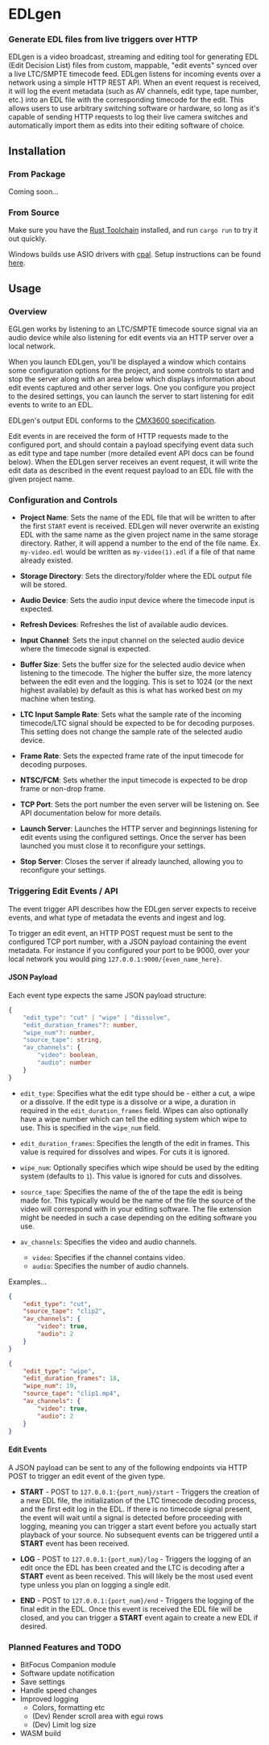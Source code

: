 # EDLgen #

### Generate EDL files from live triggers over HTTP ###  

EDLgen is a video broadcast, streaming and editing tool for generating EDL (Edit Decision List) files from custom, mappable, "edit events" synced over a live LTC/SMPTE timecode feed. EDLgen listens for incoming events over a network using a simple HTTP REST API. When an event request is received, it will log the event metadata (such as AV channels, edit type, tape number, etc.) into an EDL file with the corresponding timecode for the edit. This allows users to use arbitrary switching software or hardware, so long as it's capable of sending HTTP requests to log their live camera switches and automatically import them as edits into their editing software of choice.

## Installation ##

### From Package ###

Coming soon...

### From Source ###

Make sure you have the [Rust Toolchain](https://www.rust-lang.org/tools/install) installed, and run `cargo run` to try it out quickly.

Windows builds use ASIO drivers with [cpal](https://github.com/RustAudio/cpal). Setup instructions can be found [here](https://github.com/RustAudio/cpal?tab=readme-ov-file#asio-on-windows).

## Usage ##

### Overview ###

EGLgen works by listening to an LTC/SMPTE timecode source signal via an audio device while also listening for edit events via an HTTP server over a local network. 

When you launch EDLgen, you'll be displayed a window which contains some configuration options for the project, and some controls to start and stop the server along with an area below which displays information about edit events captured and other server logs. One you configure you project to the desired settings, you can launch the server to start listening for edit events to write to an EDL.

EDLgen's output EDL conforms to the [CMX3600 specification](https://www.edlmax.com/EdlMaxHelp/Edl/maxguide.html). 

Edit events in are received the form of HTTP requests made to the configured port, and should contain a payload specifying event data such as edit type and tape number (more detailed event API docs can be found below). When the EDLgen server receives an event request, it will write the edit data as described in the event request payload to an EDL file with the given project name.


### Configuration and Controls ###

- **Project Name**: Sets the name of the EDL file that will be written to after the first `START` event is received. EDLgen will never overwrite an existing EDL with the same name as the given project name in the same storage directory. Rather, it will append a number to the end of the file name. Ex. `my-video.edl` would be written as `my-video(1).edl` if a file of that name already existed.

- **Storage Directory**: Sets the directory/folder where the EDL output file will be stored.

- **Audio Device**: Sets the audio input device where the timecode input is expected. 

- **Refresh Devices**: Refreshes the list of available audio devices.

- **Input Channel**: Sets the input channel on the selected audio device where the timecode signal is expected.

- **Buffer Size**: Sets the buffer size for the selected audio device when listening to the timecode. The higher the buffer size, the more latency between the edit even and the logging. This is set to 1024 (or the next highest available) by default as this is what has worked best on my machine when testing.

- **LTC Input Sample Rate**: Sets what the sample rate of the incoming timecode/LTC signal should be expected to be for decoding purposes. This setting does not change the sample rate of the selected audio device.

- **Frame Rate**: Sets the expected frame rate of the input timecode for decoding purposes.

- **NTSC/FCM**: Sets whether the input timecode is expected to be drop frame or non-drop frame.

- **TCP Port**: Sets the port number the even server will be listening on. See API documentation below for more details.

- **Launch Server**: Launches the HTTP server and beginnings listening for edit events using the configured settings. Once the server has been launched you must close it to reconfigure your settings.

- **Stop Server**: Closes the server if already launched, allowing you to reconfigure your settings. 

### Triggering Edit Events / API ###

The event trigger API describes how the EDLgen server expects to receive events, and what type of metadata the events and ingest and log. 

To trigger an edit event, an HTTP POST request must be sent to the configured TCP port number, with a JSON payload containing the event metadata. For instance if you configured your port to be 9000, over your local network you would ping `127.0.0.1:9000/{even_name_here}`.

#### JSON Payload ####
Each event type expects the same JSON payload structure:

```typescript
{
    "edit_type": "cut" | "wipe" | "dissolve",
    "edit_duration_frames"?: number, 
    "wipe_num"?: number,
    "source_tape": string,   
    "av_channels": {     
        "video": boolean,     
        "audio": number   
    } 
}
```
- `edit_type`: Specifies what the edit type should be - either a cut, a wipe or a dissolve. If the edit type is a dissolve or a wipe, a duration in required in the `edit_duration_frames` field. Wipes can also optionally have a wipe number which can tell the editing system which wipe to use. This is specified in the `wipe_num` field.

- `edit_duration_frames`: Specifies the length of the edit in frames. This value is required for dissolves and wipes. For cuts it is ignored.

- `wipe_num`: Optionally specifies which wipe should be used by the editing system (defaults to `1`). This value is ignored for cuts and dissolves.

- `source_tape`: Specifies the name of the of the tape the edit is being made for. This typically would be the name of the file the source of the video will correspond with in your editing software. The file extension might be needed in such a case depending on the editing software you use.

- `av_channels`: Specifies the video and audio channels.
    - `video`: Specifies if the channel contains video.
    - `audio`: Specifies the number of audio channels.


Examples...
```json
{   
    "edit_type": "cut",   
    "source_tape": "clip2",   
    "av_channels": {     
        "video": true,     
        "audio": 2   
    } 
}
```
```json
{   
    "edit_type": "wipe",
    "edit_duration_frames": 18,
    "wipe_num": 19,
    "source_tape": "clip1.mp4",
    "av_channels": {
        "video": true,
        "audio": 2   
    } 
}
```

#### Edit Events ####
A JSON payload can be sent to any of the following endpoints via HTTP POST to trigger an edit event of the given type.

- **START** - POST to `127.0.0.1:{port_num}/start` - Triggers the creation of a new EDL file, the initialization of the LTC timecode decoding process, and the first edit log in the EDL. If there is no timecode signal present, the event will wait until a signal is detected before proceeding with logging, meaning you can trigger a start event before you actually start playback of your source. No subsequent events can be triggered until a **START** event has been received.

- **LOG** - POST to `127.0.0.1:{port_num}/log` - Triggers the logging of an edit once the EDL has been created and the LTC is decoding after a **START** event as been received. This will likely be the most used event type unless you plan on logging a single edit. 

- **END** - POST to `127.0.0.1:{port_num}/end` - Triggers the logging of the final edit in the EDL. Once this event is received the EDL file will be closed, and you can trigger a **START** event again to create a new EDL if desired.

### Planned Features and TODO ###
- BitFocus Companion module
- Software update notification
- Save settings
- Handle speed changes
- Improved logging 
    - Colors, formatting etc
    - (Dev) Render scroll area with egui rows
    - (Dev) Limit log size
- WASM build
